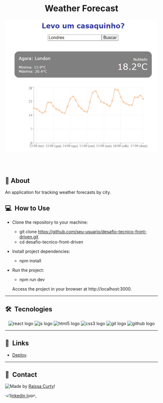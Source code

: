 <h1 align="center">Weather Forecast</h1>

![Imagem 1](./layout-projeto.png "Imagem 1")

<br></br>

 ## 📝 About
An application for tracking weather forecasts by city.

## 💻 &nbsp;How to Use

- Clone the repository to your machine:
    - git clone https://github.com/seu-usuario/desafio-tecnico-front-driven.git
    - cd desafio-tecnico-front-driven

- Install project dependencies:
    - npm install


- Run the project:
    - npm run dev

    Access the project in your browser at http://localhost:3000.
<hr/>

## 🛠 &nbsp;Tecnologies
<div align="center">
  <img src="https://cdn.jsdelivr.net/gh/devicons/devicon/icons/react/react-original.svg" height="40" width="52" alt="react logo"  />
  <img src="https://cdn.jsdelivr.net/gh/devicons/devicon/icons/javascript/javascript-original.svg" height="40" width="52" alt="js logo"  />
  <img src="https://cdn.jsdelivr.net/gh/devicons/devicon/icons/html5/html5-original.svg" height="40" width="52" alt="html5 logo"  />
  <img src="https://cdn.jsdelivr.net/gh/devicons/devicon/icons/css3/css3-original.svg" height="40" width="52" alt="css3 logo"  />     
  <img src="https://cdn.jsdelivr.net/gh/devicons/devicon/icons/git/git-original.svg" height="40" width="52" alt="git logo"  />
  <img src="https://cdn.jsdelivr.net/gh/devicons/devicon/icons/github/github-original.svg" height="40" width="52" alt="github logo" />                                   
</div>
<hr/>

## 🚀 &nbsp;Links

- [Deploy](https://desafio-tecnico-front-driven.vercel.app/).<br/>

<hr/>

## 💬 &nbsp;Contact
<img align="left" src="https://avatars.githubusercontent.com/curtyraissa?size=100">

Made by [Raissa Curty](https://github.com/curtyraissa)!

<a href="https://www.linkedin.com/in/raissa-curty/" target="_blank">
    <img style="border-radius:50%;" src="https://raw.githubusercontent.com/maurodesouza/profile-readme-generator/master/src/assets/icons/social/linkedin/default.svg" width="52" height="40" alt="linkedin logo"  />
  </a>&nbsp;